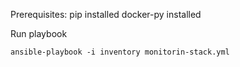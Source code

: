 Prerequisites:
pip installed
docker-py installed

Run playbook

````
ansible-playbook -i inventory monitorin-stack.yml
````